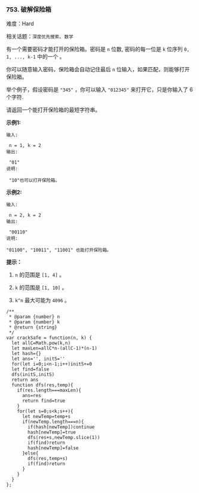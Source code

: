 ### 753. 破解保险箱

难度：Hard

相关话题：`深度优先搜索`、`数学`

有一个需要密码才能打开的保险箱。密码是 `n`  位数, 密码的每一位是 `k` 位序列 `0, 1, ..., k-1` 中的一个 。



你可以随意输入密码，保险箱会自动记住最后 `n` 位输入，如果匹配，则能够打开保险箱。



举个例子，假设密码是 `"345"` ，你可以输入 `"012345"` 来打开它，只是你输入了 6个字符.



请返回一个能打开保险箱的最短字符串。







**示例1:** 





```
输入:

 n = 1, k = 2
输出:

 "01"
说明:

 "10"也可以打开保险箱。

```






**示例2:** 





```
输入:

 n = 2, k = 2
输出:

 "00110"
说明:

"01100", "10011", "11001" 也能打开保险箱。

```






**提示：** 




1.  `n`  的范围是 `[1, 4]` 。

2.  `k`  的范围是 `[1, 10]` 。

3.  `k^n`  最大可能为 `4096` 。










```
/**
 * @param {number} n
 * @param {number} k
 * @return {string}
 */
var crackSafe = function(n, k) {
  let allC=Math.pow(k,n)
  let maxLen=allC*n-(allC-1)*(n-1)
  let hash={}
  let ans='', initS=''
  for(let i=0;i<n-1;i++)initS+=0
  let find=false
  dfs(initS,initS)
  return ans
  function dfs(res,temp){
    if(res.length===maxLen){
      ans=res
      return find=true
    }
    for(let s=0;s<k;s++){
      let newTemp=temp+s
      if(newTemp.length===n){
        if(hash[newTemp])continue
        hash[newTemp]=true
        dfs(res+s,newTemp.slice(1))
        if(find)return
        hash[newTemp]=false
      }else{
        dfs(res,temp+s)
        if(find)return
      }
    }
  }
};



```

